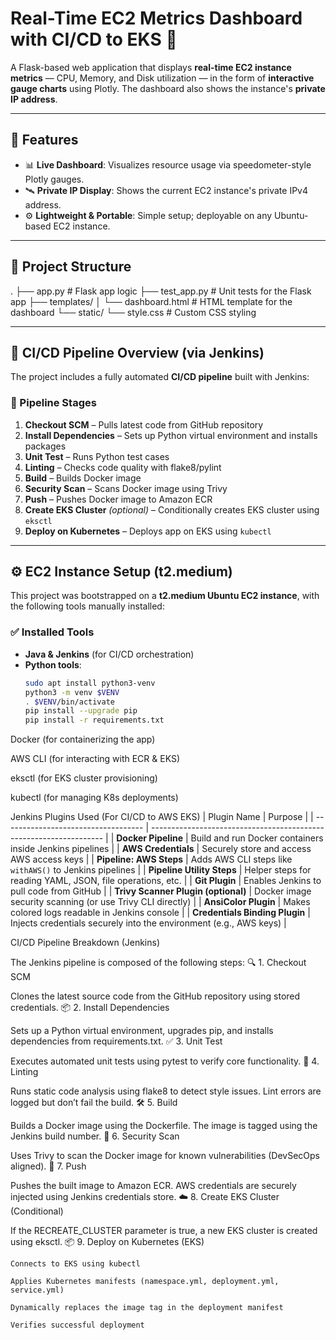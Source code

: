 # Real-Time EC2 Metrics Dashboard with CI/CD to EKS 🚀

A Flask-based web application that displays **real-time EC2 instance metrics** — CPU, Memory, and Disk utilization — in the form of **interactive gauge charts** using Plotly. The dashboard also shows the instance's **private IP address**.

---

## 🧩 Features

- 📊 **Live Dashboard**: Visualizes resource usage via speedometer-style Plotly gauges.  
- 🛰️ **Private IP Display**: Shows the current EC2 instance's private IPv4 address.  
- ⚙️ **Lightweight & Portable**: Simple setup; deployable on any Ubuntu-based EC2 instance.

---

## 📁 Project Structure

.
├── app.py # Flask app logic
├── test_app.py # Unit tests for the Flask app
├── templates/
│ └── dashboard.html # HTML template for the dashboard
└── static/
└── style.css # Custom CSS styling




---

## 🔁 CI/CD Pipeline Overview (via Jenkins)

The project includes a fully automated **CI/CD pipeline** built with Jenkins:

### 🧪 Pipeline Stages

1. **Checkout SCM** – Pulls latest code from GitHub repository  
2. **Install Dependencies** – Sets up Python virtual environment and installs packages  
3. **Unit Test** – Runs Python test cases  
4. **Linting** – Checks code quality with flake8/pylint  
5. **Build** – Builds Docker image  
6. **Security Scan** – Scans Docker image using Trivy  
7. **Push** – Pushes Docker image to Amazon ECR  
8. **Create EKS Cluster** *(optional)* – Conditionally creates EKS cluster using `eksctl`  
9. **Deploy on Kubernetes** – Deploys app on EKS using `kubectl`

---

## ⚙️ EC2 Instance Setup (t2.medium)

This project was bootstrapped on a **t2.medium Ubuntu EC2 instance**, with the following tools manually installed:

### ✅ Installed Tools

- **Java & Jenkins** (for CI/CD orchestration)
- **Python tools**:
  ```bash
  sudo apt install python3-venv
  python3 -m venv $VENV
  . $VENV/bin/activate
  pip install --upgrade pip
  pip install -r requirements.txt


Docker (for containerizing the app)

AWS CLI (for interacting with ECR & EKS)

eksctl (for EKS cluster provisioning)

kubectl (for managing K8s deployments)


 Jenkins Plugins Used (For CI/CD to AWS EKS)
 | Plugin Name                         | Purpose                                                            |
| ----------------------------------- | ------------------------------------------------------------------ |
| **Docker Pipeline**                 | Build and run Docker containers inside Jenkins pipelines           |
| **AWS Credentials**                 | Securely store and access AWS access keys                          |
| **Pipeline: AWS Steps**             | Adds AWS CLI steps like `withAWS()` to Jenkins pipelines           |
| **Pipeline Utility Steps**          | Helper steps for reading YAML, JSON, file operations, etc.         |
| **Git Plugin**                      | Enables Jenkins to pull code from GitHub                           |
| **Trivy Scanner Plugin (optional)** | Docker image security scanning (or use Trivy CLI directly)         |
| **AnsiColor Plugin**                | Makes colored logs readable in Jenkins console                     |
| **Credentials Binding Plugin**      | Injects credentials securely into the environment (e.g., AWS keys) |



CI/CD Pipeline Breakdown (Jenkins)

The Jenkins pipeline is composed of the following steps:
🔍 1. Checkout SCM

Clones the latest source code from the GitHub repository using stored credentials.
📦 2. Install Dependencies

Sets up a Python virtual environment, upgrades pip, and installs dependencies from requirements.txt.
✅ 3. Unit Test

Executes automated unit tests using pytest to verify core functionality.
🧹 4. Linting

Runs static code analysis using flake8 to detect style issues. Lint errors are logged but don’t fail the build.
🛠️ 5. Build

Builds a Docker image using the Dockerfile. The image is tagged using the Jenkins build number.
🔐 6. Security Scan

Uses Trivy to scan the Docker image for known vulnerabilities (DevSecOps aligned).
🚀 7. Push

Pushes the built image to Amazon ECR. AWS credentials are securely injected using Jenkins credentials store.
☁️ 8. Create EKS Cluster (Conditional)

If the RECREATE_CLUSTER parameter is true, a new EKS cluster is created using eksctl.
📦 9. Deploy on Kubernetes (EKS)

    Connects to EKS using kubectl

    Applies Kubernetes manifests (namespace.yml, deployment.yml, service.yml)

    Dynamically replaces the image tag in the deployment manifest

    Verifies successful deployment
